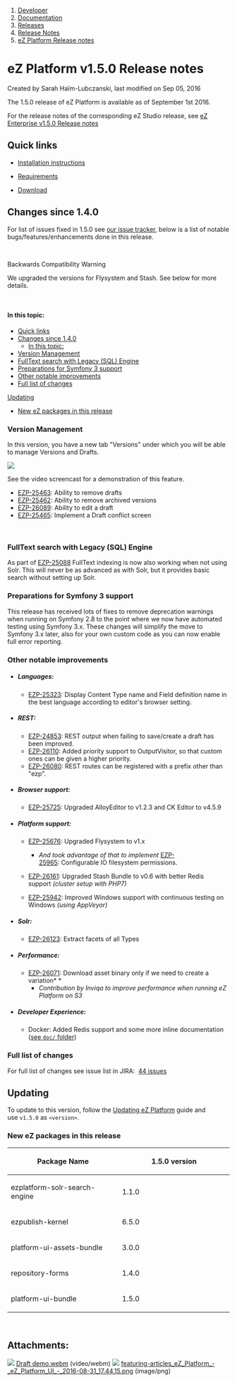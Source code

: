 1.  [Developer](index.html)
2.  [Documentation](Documentation_31429504.html)
3.  [Releases](Releases_31429534.html)
4.  [Release Notes](Release-Notes_32867905.html)
5.  [eZ Platform Release notes](eZ-Platform-Release-notes_31429935.html)

# eZ Platform v1.5.0 Release notes 

Created by Sarah Haïm-Lubczanski, last modified on Sep 05, 2016

The 1.5.0 release of eZ Platform is available as of September 1st 2016.

For the release notes of the corresponding eZ Studio release, see [eZ Enterprise v1.5.0 Release notes](eZ-Enterprise-v1.5.0-Release-notes_32114946.html)

## Quick links

-   [Installation instructions](https://doc.ez.no/display/DEVELOPER/Step+1%3A+Installation)

-   [Requirements](https://doc.ez.no/pages/viewpage.action?pageId=31429536)

-   [Download](http://share.ez.no/latest)

## Changes since 1.4.0

For list of issues fixed in 1.5.0 see [our issue tracker](https://jira.ez.no/issues/?filter=-1&jql=project%20%3D%20EZP%20AND%20resolution%20!%3D%20Unresolved%20AND%20fixVersion%20in%20(1.5.0)%20ORDER%20BY%20updatedDate%20ASC), below is a list of notable bugs/features/enhancements done in this release.

 

Backwards Compatibility Warning

We upgraded the versions for Flysystem and Stash. See below for more details.

 

#### In this topic:

-   [Quick links](#eZPlatformv1.5.0Releasenotes-Quicklinks)
-   [Changes since 1.4.0](#eZPlatformv1.5.0Releasenotes-Changessince1.4.0)
    -   [In this topic:](#eZPlatformv1.5.0Releasenotes-Inthistopic:)
-   [Version Management](#eZPlatformv1.5.0Releasenotes-VersionManagement)
-   [FullText search with Legacy (SQL) Engine](#eZPlatformv1.5.0Releasenotes-FullTextsearchwithLegacy(SQL)Engine)
-   [Preparations for Symfony 3 support](#eZPlatformv1.5.0Releasenotes-PreparationsforSymfony3support)
-   [Other notable improvements](#eZPlatformv1.5.0Releasenotes-Othernotableimprovements)
-   [Full list of changes](#eZPlatformv1.5.0Releasenotes-Fulllistofchanges)

[Updating](#eZPlatformv1.5.0Releasenotes-Updating)
-   [New eZ packages in this release](#eZPlatformv1.5.0Releasenotes-NeweZpackagesinthisrelease)

### Version Management

In this version, you have a new tab "Versions" under which you will be able to manage Versions and Drafts.

![](attachments/32114891/32115355.png)

See the video screencast for a demonstration of this feature.

-   [EZP-25463](https://jira.ez.no/browse/EZP-25463): Ability to remove drafts
-   [EZP-25462](https://jira.ez.no/browse/EZP-25462): Ability to remove archived versions
-   [EZP-26089](https://jira.ez.no/browse/EZP-26089): Ability to edit a draft
-   [EZP-25465](https://jira.ez.no/browse/EZP-25465): Implement a Draft conflict screen

 

### FullText search with Legacy (SQL) Engine

As part of [EZP-25088](https://jira.ez.no/browse/EZP-25088) FullText indexing is now also working when not using Solr. This will never be as advanced as with Solr, but it provides basic search without setting up Solr.

### Preparations for Symfony 3 support

This release has received lots of fixes to remove deprecation warnings when running on Symfony 2.8 to the point where we now have automated testing using Symfony 3.x. These changes will simplify the move to Symfony 3.x later, also for your own custom code as you can now enable full error reporting.

### Other notable improvements

-   ##### Languages:

    -   [EZP-25323](https://jira.ez.no/browse/EZP-25323): Display Content Type name and Field definition name in the best language according to editor's browser setting.

-   ##### REST:

    -   [EZP-24853](https://jira.ez.no/browse/EZP-24853): REST output when failing to save/create a draft has been improved.
    -   [EZP-26110](https://jira.ez.no/browse/EZP-26110): Added priority support to OutputVisitor, so that custom ones can be given a higher priority.
    -   [EZP-26080](https://jira.ez.no/browse/EZP-26080): REST routes can be registered with a prefix other than "ezp".
-   ##### Browser support:

    -   [EZP-25725](https://jira.ez.no/browse/EZP-25725): Upgraded AlloyEditor to v1.2.3 and CK Editor to v4.5.9
-   ##### Platform support:

    -   [EZP-25676](https://jira.ez.no/browse/EZP-25676): Upgraded Flysystem to v1.x

        -   *And took advantage of that to implement* [EZP-25965](https://jira.ez.no/browse/EZP-25965): Configurable IO filesystem permissions.

    -   [EZP-26161](https://jira.ez.no/browse/EZP-26161): Upgraded Stash Bundle to v0.6 with better Redis support *(cluster setup with PHP7)*

    -   [EZP-25942](https://jira.ez.no/browse/EZP-25942): Improved Windows support with continuous testing on Windows *(using AppVeyor)*

-   ##### Solr:

    -   [EZP-26123](https://jira.ez.no/browse/EZP-26123): Extract facets of all Types
-   ##### Performance:

    -   [EZP-26071](https://jira.ez.no/browse/EZP-26071): Download asset binary only if we need to create a variation*
        *
        -   *Contribution by Inviqa to improve performance when running eZ Platform on S3*
-   ##### Developer Experience:

    -   Docker: Added Redis support and some more inline documentation ([see `doc/` folder](https://github.com/ezsystems/ezplatform/blob/ff191377fc68c53478c68da892f9eb79dce6347e/doc/docker-compose/redis.yml))

### Full list of changes

For full list of changes see issue list in JIRA:  [44 issues](https://jira.ez.no/secure/IssueNavigator.jspa?reset=true&jqlQuery=project%3DEZP+and+fixVersion%3D1.5.0+&src=confmacro)

## Updating

To update to this version, follow the [Updating eZ Platform](Updating-eZ-Platform_31431770.html) guide and use `v1.5.0` as `<version>`.

### New eZ packages in this release

<table>
<colgroup>
<col width="50%" />
<col width="50%" />
</colgroup>
<thead>
<tr class="header">
<th><p>Package Name</p></th>
<th><p>1.5.0 version</p></th>
</tr>
</thead>
<tbody>
<tr class="odd">
<td><p>ezplatform-solr-search-engine</p></td>
<td><p>1.1.0</p></td>
</tr>
<tr class="even">
<td><p>ezpublish-kernel</p></td>
<td><p>6.5.0</p></td>
</tr>
<tr class="odd">
<td><p>platform-ui-assets-bundle</p></td>
<td><p>3.0.0</p></td>
</tr>
<tr class="even">
<td><p>repository-forms</p></td>
<td><p>1.4.0</p></td>
</tr>
<tr class="odd">
<td><p>platform-ui-bundle</p></td>
<td><p>1.5.0</p></td>
</tr>
</tbody>
</table>

 

## Attachments:

![](images/icons/bullet_blue.gif) [Draft demo.webm](attachments/32114891/32115229.webm) (video/webm)
![](images/icons/bullet_blue.gif) [featuring-articles\_eZ\_Platform\_-\_eZ\_Platform\_UI\_-\_2016-08-31\_17.44.15.png](attachments/32114891/32115355.png) (image/png)







